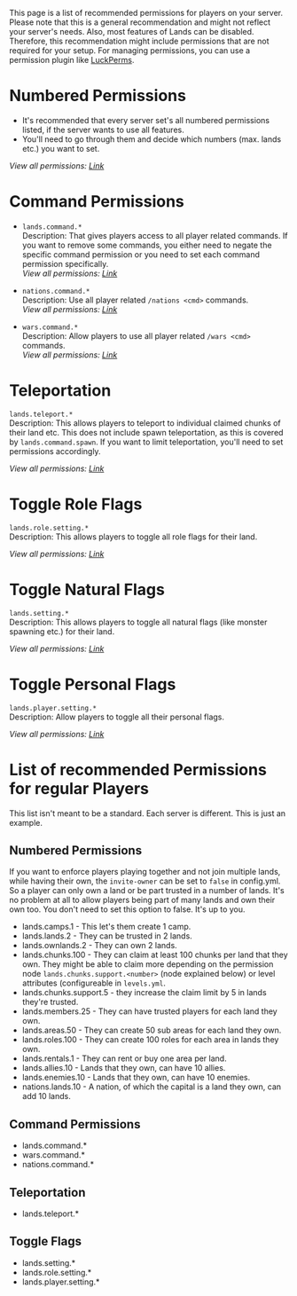 This page is a list of recommended permissions for players on your server. Please note that this is a general recommendation and might not reflect your server's needs. Also, most features of Lands can be disabled. Therefore, this recommendation might include permissions that are not required for your setup. For managing permissions, you can use a permission plugin like [LuckPerms](https://www.spigotmc.org/resources/luckperms.28140/).

# Numbered Permissions
* It's recommended that every server set's all numbered permissions listed, if the server wants to use all features. 
* You'll need to go through them and decide which numbers (max. lands etc.) you want to set.

_View all permissions: [Link](https://lands.incredibleplugins.com/wiki/Permissions#numbered-permissions)_

# Command Permissions

* `lands.command.*`\
Description: That gives players access to all player related commands.
If you want to remove some commands, you either need to negate the specific command permission or you need to set each command permission specifically.\
_View all permissions: [Link](https://lands.incredibleplugins.com/wiki/Commands)_

* `nations.command.*`\
Description: Use all player related `/nations <cmd>` commands.\
_View all permissions: [Link](https://lands.incredibleplugins.com/wiki/Commands#nations)_

* `wars.command.*`\
Description: Allow players to use all player related `/wars <cmd>` commands.\
_View all permissions: [Link](https://lands.incredibleplugins.com/wiki/Commands#wars)_

# Teleportation
`lands.teleport.*`\
Description: This allows players to teleport to individual claimed chunks of their land etc. This does not include spawn teleportation, as this is covered by `lands.command.spawn`. If you want to limit teleportation, you'll need to set permissions accordingly.

_View all permissions: [Link](https://lands.incredibleplugins.com/wiki/Permissions#teleportation)_

# Toggle Role Flags
`lands.role.setting.*`\
Description: This allows players to toggle all role flags for their land.

_View all permissions: [Link](https://lands.incredibleplugins.com/wiki/Permissions#toggle-role-flags)_

# Toggle Natural Flags
`lands.setting.*`\
Description: This allows players to toggle all natural flags (like monster spawning etc.) for their land.

_View all permissions: [Link](https://lands.incredibleplugins.com/wiki/Permissions#toggle-natural-flags)_


# Toggle Personal Flags
`lands.player.setting.*`\
Description: Allow players to toggle all their personal flags.

_View all permissions: [Link](https://lands.incredibleplugins.com/wiki/Permissions#toggle-personal-flags)_


# List of recommended Permissions for regular Players
This list isn't meant to be a standard. Each server is different. This is just an example. 

## Numbered Permissions
If you want to enforce players playing together and not join multiple lands, while having their own, the `invite-owner` can be set to `false` in config.yml. So a player can only own a land or be part trusted in a number of lands. It's no problem at all to allow players being part of many lands and own their own too. You don't need to set this option to false. It's up to you.

* lands.camps.1 - This let's them create 1 camp.
* lands.lands.2 - They can be trusted in 2 lands.
* lands.ownlands.2 - They can own 2 lands.
* lands.chunks.100 - They can claim at least 100 chunks per land that they own. They might be able to claim more depending on the permission node ``lands.chunks.support.<number>`` (node explained below) or level attributes (configureable in ``levels.yml``.
* lands.chunks.support.5 - they increase the claim limit by 5 in lands they're trusted.
* lands.members.25 - They can have trusted players for each land they own.
* lands.areas.50 - They can create 50 sub areas for each land they own.
* lands.roles.100 - They can create 100 roles for each area in lands they own.
* lands.rentals.1 - They can rent or buy one area per land.
* lands.allies.10 - Lands that they own, can have 10 allies.
* lands.enemies.10 - Lands that they own, can have 10 enemies.
* nations.lands.10 - A nation, of which the capital is a land they own, can add 10 lands.
## Command Permissions
* lands.command.*
* wars.command.*
* nations.command.*
## Teleportation
* lands.teleport.*
## Toggle Flags
* lands.setting.*
* lands.role.setting.*
* lands.player.setting.*
